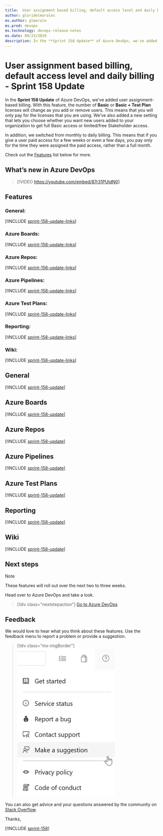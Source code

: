 ```yaml
---
title:  User assignment based billing, default access level and daily billing - Sprint 158 Update
author: gloridelmorales
ms.author: glmorale
ms.prod: devops
ms.technology: devops-release-notes
ms.date: 09/23/2019
description: In the **Sprint 158 Update** of Azure DevOps, we've added user assignment based billing. With this feature, the number of Basic or Basic + Test Plan licenses will change as you add or remove users. 
---
```


#  User assignment based billing, default access level and daily billing - Sprint 158 Update

In the **Sprint 158 Update** of Azure DevOps, we've added user assignment-based billing. With this feature, the number of **Basic** or **Basic + Test Plan** licenses will change as you add or remove users. This means that you will only pay for the licenses that you are using. We’ve also added a new setting that lets you choose whether you want new users added to your organization to get full Basic access or limited/free Stakeholder access.

In addition, we switched from monthly to daily billing. This means that if you give a user paid access for a few weeks or even a few days, you pay only for the time they were assigned the paid access, rather than a full month.

Check out the [Features](#features) list below for more.

## What’s new in Azure DevOps

> [!VIDEO https://youtube.com/embed/87r31PUtdN0]

## Features

### General:

[!INCLUDE [sprint-158-update-links](_shared/general/sprint-158-update-links.md)]

### Azure Boards:

[!INCLUDE [sprint-158-update-links](_shared/boards/sprint-158-update-links.md)]

### Azure Repos:

[!INCLUDE [sprint-158-update-links](_shared/repos/sprint-158-update-links.md)]

### Azure Pipelines:

[!INCLUDE [sprint-158-update-links](_shared/pipelines/sprint-158-update-links.md)]

### Azure Test Plans:

[!INCLUDE [sprint-158-update-links](_shared/testplans/sprint-158-update-links.md)]

### Reporting:

[!INCLUDE [sprint-158-update-links](_shared/reporting/sprint-158-update-links.md)]

### Wiki:

[!INCLUDE [sprint-158-update-links](_shared/wiki/sprint-158-update-links.md)]

## General

[!INCLUDE [sprint-158-update](_shared/general/sprint-158-update.md)]

## Azure Boards

[!INCLUDE [sprint-158-update](_shared/boards/sprint-158-update.md)]

## Azure Repos

[!INCLUDE [sprint-158-update](_shared/repos/sprint-158-update.md)]

## Azure Pipelines

[!INCLUDE [sprint-158-update](_shared/pipelines/sprint-158-update.md)]

## Azure Test Plans

[!INCLUDE [sprint-158-update](_shared/testplans/sprint-158-update.md)]

## Reporting

[!INCLUDE [sprint-158-update](_shared/reporting/sprint-158-update.md)]

## Wiki

[!INCLUDE [sprint-158-update](_shared/wiki/sprint-158-update.md)]

## Next steps

> [!NOTE]
> These features will roll out over the next two to three weeks.

Head over to Azure DevOps and take a look.

> [!div class="nextstepaction"]
> [Go to Azure DevOps](https://go.microsoft.com/fwlink/?LinkId=307137&campaign=o~msft~docs~product-vsts~release-notes)

## Feedback

We would love to hear what you think about these features. Use the feedback menu to report a problem or provide a suggestion.

> [!div class="mx-imgBorder"]
> ![Make a suggestion](../media/make-a-suggestion.png)

You can also get advice and your questions answered by the community on [Stack Overflow](https://stackoverflow.com/questions/tagged/azure-devops).

Thanks,

[!INCLUDE [sprint-158](_shared/signer/sprint-158.md)]

